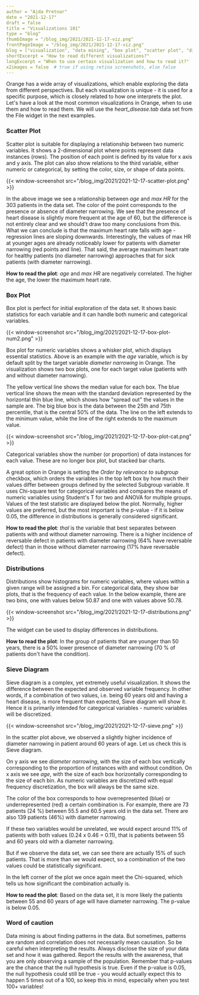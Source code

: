 ```yaml
---
author = "Ajda Pretnar"
date = "2021-12-17"
draft = false
title = "Visualizations 101"
type = "blog"
thumbImage = "/blog_img/2021/2021-12-17-viz.png"
frontPageImage = "/blog_img/2021/2021-12-17-viz.png"
blog = ["visualization", "data mining", "box plot", "scatter plot", "distributions"]
shortExcerpt = "How to read different visualizations?"
longExcerpt = "When to use certain visualization and how to read it?"
x2images = false  # true if using retina screenshots, else false
---
```


Orange has a wide array of visualizations, which enable exploring the data from different perspectives. But each visualization is unique - it is used for a specific purpose, which is closely related to how one interprets the plot. Let's have a look at the most common visualizations in Orange, when to use them and how to read them. We will use the *heart_disease.tab* data set from the File widget in the next examples.

### Scatter Plot

Scatter plot is suitable for displaying a relationship between two numeric variables. It shows a 2-dimensional plot where points represent data instances (rows). The position of each point is defined by its value for x axis and y axis. The plot can also show relations to the third variable, either numeric or categorical, by setting the color, size, or shape of data points.

{{< window-screenshot src="/blog_img/2021/2021-12-17-scatter-plot.png" >}}

In the above image we see a relationship between *age* and *max HR* for the 303 patients in the data set. The color of the point corresponds to the presence or absence of diameter narrowing. We see that the presence of heart disease is slightly more frequent at the age of 60, but the difference is not entirely clear and we should't draw too many conclusions from this. What we can conclude is that the maximum heart rate falls with age - regression lines are sloping downwards. Interestingly, the values of max HR at younger ages are already noticeably lower for patients with diameter narrowing (red points and line). That said, the average maximum heart rate for healthy patients (no diameter narrowing) approaches that for sick patients (with diameter narrowing).

**How to read the plot**: *age* and *max HR* are negatively correlated. The higher the age, the lower the maximum heart rate.

### Box Plot

Box plot is perfect for initial exploration of the data set. It shows basic statistics for each variable and it can handle both numeric and categorical variables.

{{< window-screenshot src="/blog_img/2021/2021-12-17-box-plot-num2.png" >}}

Box plot for numeric variables shows a whisker plot, which displays essential statistics. Above is an example with the *age* variable, which is by default split by the target variable *diameter narrowing* in Orange. The visualization shows two box plots, one for each target value (patients with and without diameter narrowing).

The yellow vertical line shows the median value for each box. The blue vertical line shows the mean with the standard deviation represented by the horizontal thin blue line, which shows how "spread out" the values in the sample are. The big blue box is the data between the 25th and 75th percentile, that is the central 50% of the data. The line on the left extends to the minimum value, while the line of the right extends to the maximum value.

{{< window-screenshot src="/blog_img/2021/2021-12-17-box-plot-cat.png" >}}

Categorical variables show the number (or proportion) of data instances for each value. These are no longer box plot, but stacked bar charts.

A great option in Orange is setting the *Order by relevance to subgroup* checkbox, which orders the variables in the top left box by how much their values differ between groups defined by the selected Subgroup variable. It uses Chi-square test for categorical variables and compares the means of numeric variables using Student's T for two and ANOVA for multiple groups. Values of the test statistic are displayed below the plot. Normally, higher values are preferred, but the most important is the p-value - if it is below 0.05, the difference in distributions is generally considered significant.

**How to read the plot**: *thal* is the variable that best separates between patients with and without diameter narrowing. There is a higher incidence of reversable defect in patients with diameter narrowing (64% have reversable defect) than in those without diameter narrowing (17% have reversable defect).

### Distributions

Distributions show histograms for numeric variables, where values within a given range will be assigned a bin. For categorical data, they show bar plots, that is the frequency of each value. In the below example, there are two bins, one with values below 50.87 and one with values above 50.78.

{{< window-screenshot src="/blog_img/2021/2021-12-17-distributions.png" >}}

The widget can be used to display differences in distributions.

**How to read the plot**: In the group of patients that are younger than 50 years, there is a 50% lower presence of diameter narrowing (70 % of patients don't have the condition).

### Sieve Diagram

Sieve diagram is a complex, yet extremely useful visualization. It shows the difference between the expected and observed variable frequency. In other words, if a combination of two values, i.e. being 60 years old and having a heart disease, is more frequent than expected, Sieve diagram will show it. Hence it is primarily intended for categorical variables - numeric variables will be discretized.

{{< window-screenshot src="/blog_img/2021/2021-12-17-sieve.png" >}}

In the scatter plot above, we observed a slightly higher incidence of diameter narrowing in patient around 60 years of age. Let us check this is Sieve diagram.

On y axis we see *diameter narrowing*, with the size of each box vertically corresponding to the proportion of instances with and without condition. On x axis we see *age*, with the size of each box horizontally corresponding to the size of each bin. As numeric variables are discretized with equal frequency discretization, the box will always be the same size.

The color of the box corresponds to how overrepresented (blue) or underrepresented (red) a certain combination is. For example, there are 73 patients (24 %) between 55.5 and 60.5 years old in the data set. There are also 139 patients (46%) with diameter narrowing.

If these two variables would be unrelated, we would expect around 11% of patients with both values (0.24 x 0.46 = 0.11), that is patients between 55 and 60 years old with a diameter narrowing.

But if we observe the data set, we can see there are actually 15% of such patients. That is more than we would expect, so a combination of the two values could be statistically significant.

In the left corner of the plot we once again meet the Chi-squared, which tells us how significant the combination actually is.

**How to read the plot**: Based on the data set, it is more likely the patients between 55 and 60 years of age will have diameter narrowing. The p-value is below 0.05.

### Word of caution

Data mining is about finding patterns in the data. But sometimes, patterns are random and correlation does not necessarily mean causation. So be careful when interpreting the results. Always disclose the size of your data set and how it was gathered. Report the results with the awareness, that you are only observing a sample of the population. Remember that p-values are the chance that the null hypothesis is true. Even if the p-value is 0.05, the null hypothesis could still be true - you would actually expect this to happen 5 times out of a 100, so keep this in mind, especially when you test 100+ variables!
